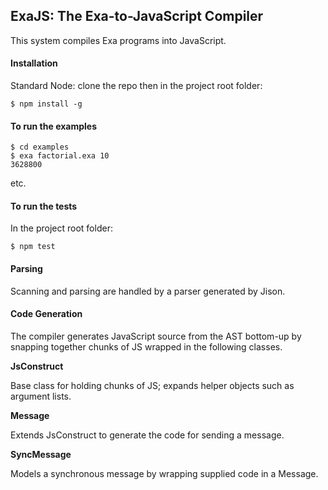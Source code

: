 ## ExaJS: The Exa-to-JavaScript Compiler

This system compiles Exa programs into JavaScript.

#### Installation

Standard Node: clone the repo then in the project root folder:

    $ npm install -g
    
#### To run the examples

	$ cd examples
	$ exa factorial.exa 10
	3628800
	
etc.

#### To run the tests 

In the project root folder:

    $ npm test

#### Parsing

Scanning and parsing are handled by a parser generated by Jison.

#### Code Generation

The compiler generates JavaScript source from the AST bottom-up by snapping together chunks of JS wrapped in the following classes.

**JsConstruct**

Base class for holding chunks of JS; expands helper objects such as argument lists.

**Message**

Extends JsConstruct to generate the code for sending a message.

**SyncMessage**

Models a synchronous message by wrapping supplied code in a Message.